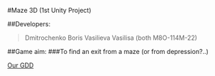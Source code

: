 #Maze 3D (1st Unity Project)

##Developers:
>Dmitrochenko Boris
>Vasilieva Vasilisa
>(both M8O-114M-22)

##Game aim:
###To find an exit from a maze (or from depression?..)

[Our GDD](https://docs.google.com/document/d/1RA8-nHMvmb9nDdlwQcZuzsYJNoB_QZErK0BjwZ7IIO8/edit)
